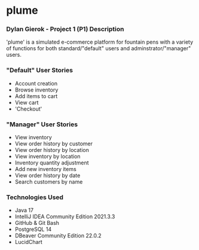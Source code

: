 # plume
### Dylan Gierok - Project 1 (P1) Description

'plume' is a simulated e-commerce platform for fountain pens with a variety of functions for both standard/"default" users and adminstrator/"manager" users.

### "Default" User Stories
* Account creation
* Browse inventory
* Add items to cart
* View cart
* 'Checkout'

### "Manager" User Stories
* View inventory
* View order history by customer
* View order history by location
* View inventory by location
* Inventory quantity adjustment
* Add new inventory items
* View order history by date
* Search customers by name

### Technologies Used
* Java 17
* IntelliJ IDEA Community Edition 2021.3.3
* GitHub & Git Bash
* PostgreSQL 14
* DBeaver Community Edition 22.0.2
* LucidChart 
